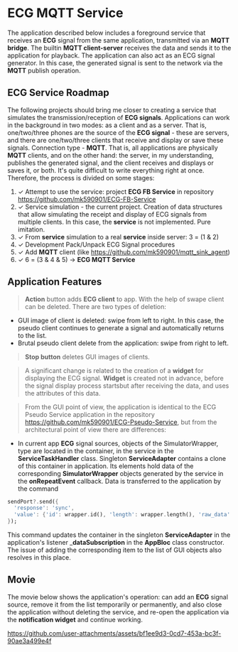 # ECG MQTT Service

The application described below includes a foreground service that receives an __ECG__ signal from the same application, transmitted via an __MQTT bridge__. The builtin __MQTT client-server__ receives the data and sends it to the application for playback. The application can also act as an ECG signal generator. In this case, the generated signal is sent to the network via the __MQTT__ publish operation.

## ECG Service Roadmap

The following projects should bring me closer to creating a service that simulates the transmission/reception of __ECG signals__. Applications can work in the background in two modes: as a client and as a server. That is, one/two/three phones are the source of the __ECG signal__ - these are servers, and there are one/two/three clients that receive and display or save these signals.
Connection type - __MQTT__. That is, all applications are physically __MQTT__ clients, and on the other hand: the server, in my understanding, publishes the generated signal, and the client receives and displays or saves it, or both.
It's quite difficult to write everything right at once. Therefore, the process is divided on some stages:
1. ✓ Attempt to use the service: project __ECG FB Service__ in repository https://github.com/mk590901/ECG-FB-Service
2. ✓ Service simulation - the current project. Creation of data structures that allow simulating the receipt and display of ECG signals from multiple clients. In this case, the __service__ is not implemented. Pure imitation.
3. ✓ From __service__ simulation to a real __service__ inside server: 3 = (1 & 2)
4. ✓ Development Pack/Unpack ECG Signal procedures
5. ✓ Add __MQTT__ client (like https://github.com/mk590901/mqtt_sink_agent)
6. ✓ 6 = (3 & 4 & 5) -> __ECG MQTT Service__

## Application Features

> __Action__ button adds __ECG client__ to app. With the help of swape client can be deleted. There are two types of deletion:
* GUI image of client is deleted: swipe from left to right. In this case, the pseudo client continues to generate a signal and automatically returns to the list.
* Brutal pseudo client delete from the application: swipe from right to left.
>__Stop button__ deletes GUI images of clients.

> A significant change is related to the creation of a __widget__ for displaying the ECG signal. __Widget__ is created not in advance, before the signal display process startsbut after receiving the data, and uses the attributes of this data.

> From the GUI point of view, the application is identical to the ECG Pseudo Service application in the repository https://github.com/mk590901/ECG-Pseudo-Service, but from the architectural point of view there are differences:

* In current app __ECG__ signal sources, objects of the SimulatorWrapper, type are located in the container, in the service in the __ServiceTaskHandler__ class. Singleton __ServiceAdapter__ contains a clone of this container in application. Its elements hold data of the corresponding __SimulatorWrapper__ objects generated by the service in the __onRepeatEvent__ callback. Data is transferred to the application by the command

```dart
sendPort?.send({
  'response': 'sync',
  'value': {'id': wrapper.id(), 'length': wrapper.length(), 'raw_data': rawData, }, ,
});
```

This command updates the container in the singleton __ServiceAdapter__ in the application's listener ___dataSubscription__ in the __AppBloc__ class constructor. The issue of adding the corresponding item to the list of GUI objects also resolves in this place.
 
## Movie

The movie below shows the application's operation: can add an __ECG__ signal source, remove it from the list temporarily or permanently, and also close the application without deleting the service, and re-open the application via the __notification widget__ and continue working.

https://github.com/user-attachments/assets/bf1ee9d3-0cd7-453a-bc3f-90ae3a499e4f




